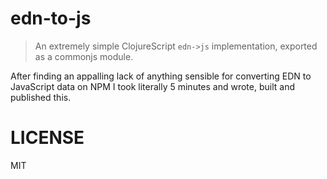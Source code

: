 # edn-to-js

> An extremely simple ClojureScript `edn->js` implementation, exported as a commonjs module.

After finding an appalling lack of anything sensible for converting EDN to JavaScript data on NPM I took literally 5 minutes and wrote, built and published this.

# LICENSE

MIT
